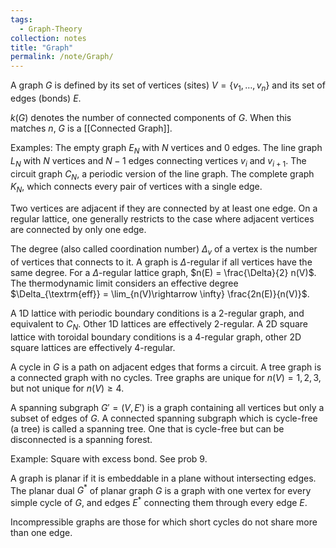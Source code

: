 ```yaml
---
tags:
  - Graph-Theory
collection: notes
title: "Graph"
permalink: /note/Graph/
---
```

A graph $G$ is defined by its set of vertices (sites) $V = \{v_1,\ldots,v_n\}$ and its set of edges (bonds) $E$.

$k(G)$ denotes the number of connected components of $G$. When this matches $n$, $G$ is a [[Connected Graph]].

Examples: 
The empty graph $E_N$ with $N$ vertices and 0 edges.
The line graph $L_N$ with $N$ vertices and $N-1$ edges connecting vertices $v_i$ and $v_{i+1}$.
The circuit graph $C_N$, a periodic version of the line graph.
The complete graph $K_N$, which connects every pair of vertices with a single edge.

Two vertices are adjacent if they are connected by at least one edge. On a regular lattice, one generally restricts to the case where adjacent vertices are connected by only one edge.

The degree (also called coordination number) $\Delta_v$ of a vertex is the number of vertices that connects to it. A graph is $\Delta$-regular if all vertices have the same degree. 
For a $\Delta$-regular lattice graph, $n(E) = \frac{\Delta}{2} n(V)$.
The thermodynamic limit considers an effective degree $\Delta_{\textrm{eff}} = \lim_{n(V)\rightarrow \infty} \frac{2n(E)}{n(V)}$.

A 1D lattice with periodic boundary conditions is a 2-regular graph, and equivalent to $C_N$. Other 1D lattices are effectively 2-regular.
A 2D square lattice with toroidal boundary conditions is a 4-regular graph, other 2D square lattices are effectively 4-regular.

A cycle in $G$ is a path on adjacent edges that forms a circuit. A tree graph is a connected graph with no cycles. Tree graphs are unique for $n(V) = 1,2,3$, but not unique for $n(V) \geq 4$.

A spanning subgraph $G' = (V,E')$ is a graph containing all vertices but only a subset of edges of $G$. 
A connected spanning subgraph which is cycle-free (a tree) is called a spanning tree. One that is cycle-free but can be disconnected is a spanning forest.

Example: Square with excess bond. See prob 9.

A graph is planar if it is embeddable in a plane without intersecting edges. The planar dual $G^*$ of planar graph $G$ is a graph with one vertex for every simple cycle of $G$, and edges $E^*$ connecting them through every edge $E$.

Incompressible graphs are those for which short cycles do not share more than one edge.